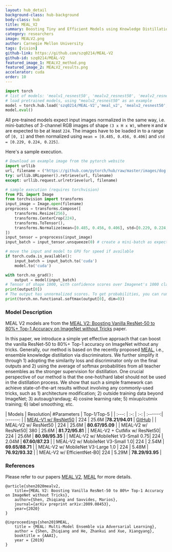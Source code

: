 ```yaml
---
layout: hub_detail
background-class: hub-background
body-class: hub
title: MEAL_V2
summary: Boosting Tiny and Efficient Models using Knowledge Distillation.
category: researchers
image: MEALV2.png
author: Carnegie Mellon University
tags: [vision]
github-link: https://github.com/szq0214/MEAL-V2
github-id: szq0214/MEAL-V2
featured_image_1: MEALV2_method.png
featured_image_2: MEALV2_results.png
accelerator: cuda
order: 10
---
```


```python
import torch
# list of models: 'mealv1_resnest50', 'mealv2_resnest50', 'mealv2_resnest50_cutmix', 'mealv2_resnest50_380x380', 'mealv2_mobilenetv3_small_075', 'mealv2_mobilenetv3_small_100', 'mealv2_mobilenet_v3_large_100', 'mealv2_efficientnet_b0'
# load pretrained models, using "mealv2_resnest50" as an example
model = torch.hub.load('szq0214/MEAL-V2','meal_v2', 'mealv2_resnest50', pretrained=True)
model.eval()
```

All pre-trained models expect input images normalized in the same way,
i.e. mini-batches of 3-channel RGB images of shape `(3 x H x W)`, where `H` and `W` are expected to be at least `224`.
The images have to be loaded in to a range of `[0, 1]` and then normalized using `mean = [0.485, 0.456, 0.406]`
and `std = [0.229, 0.224, 0.225]`.

Here's a sample execution.

```python
# Download an example image from the pytorch website
import urllib
url, filename = ("https://github.com/pytorch/hub/raw/master/images/dog.jpg", "dog.jpg")
try: urllib.URLopener().retrieve(url, filename)
except: urllib.request.urlretrieve(url, filename)
```

```python
# sample execution (requires torchvision)
from PIL import Image
from torchvision import transforms
input_image = Image.open(filename)
preprocess = transforms.Compose([
    transforms.Resize(256),
    transforms.CenterCrop(224),
    transforms.ToTensor(),
    transforms.Normalize(mean=[0.485, 0.456, 0.406], std=[0.229, 0.224, 0.225]),
])
input_tensor = preprocess(input_image)
input_batch = input_tensor.unsqueeze(0) # create a mini-batch as expected by the model

# move the input and model to GPU for speed if available
if torch.cuda.is_available():
    input_batch = input_batch.to('cuda')
    model.to('cuda')

with torch.no_grad():
    output = model(input_batch)
# Tensor of shape 1000, with confidence scores over Imagenet's 1000 classes
print(output[0])
# The output has unnormalized scores. To get probabilities, you can run a softmax on it.
print(torch.nn.functional.softmax(output[0], dim=0))

```

### Model Description

MEAL V2 models are from the [MEAL V2: Boosting Vanilla ResNet-50 to 80%+ Top-1 Accuracy on ImageNet without Tricks](https://arxiv.org/pdf/2009.08453.pdf) paper.

In this paper, we introduce a simple yet effective approach that can boost the vanilla ResNet-50 to 80%+ Top-1 accuracy on ImageNet without any tricks. Generally, our method is based on the recently proposed [MEAL](https://arxiv.org/abs/1812.02425), i.e., ensemble knowledge distillation via discriminators. We further simplify it through 1) adopting the similarity loss and discriminator only on the final outputs and 2) using the average of softmax probabilities from all teacher ensembles as the stronger supervision for distillation. One crucial perspective of our method is that the one-hot/hard label should not be used in the distillation process. We show that such a simple framework can achieve state-of-the-art results without involving any commonly-used tricks, such as 1) architecture modification; 2) outside training data beyond ImageNet; 3) autoaug/randaug; 4) cosine learning rate; 5) mixup/cutmix training; 6) label smoothing; etc.

| Models | Resolution| #Parameters | Top-1/Top-5 |
| :---: | :-: | :-: | :------:| :------: | 
| [MEAL-V1 w/ ResNet50](https://arxiv.org/abs/1812.02425) | 224 | 25.6M |**78.21/94.01** | [GitHub](https://github.com/AaronHeee/MEAL#imagenet-model) |
| MEAL-V2 w/ ResNet50 | 224 | 25.6M | **80.67/95.09** | 
| MEAL-V2 w/ ResNet50| 380 | 25.6M | **81.72/95.81** | 
| MEAL-V2 + CutMix w/ ResNet50| 224 | 25.6M | **80.98/95.35** | 
| MEAL-V2 w/ MobileNet V3-Small 0.75| 224 | 2.04M | **67.60/87.23** | 
| MEAL-V2 w/ MobileNet V3-Small 1.0| 224 | 2.54M | **69.65/88.71** | 
| MEAL-V2 w/ MobileNet V3-Large 1.0 | 224 | 5.48M | **76.92/93.32** | 
| MEAL-V2 w/ EfficientNet-B0| 224 | 5.29M | **78.29/93.95** | 

### References

Please refer to our papers [MEAL V2](https://arxiv.org/pdf/2009.08453.pdf), [MEAL](https://arxiv.org/pdf/1812.02425.pdf) for more details.

    @article{shen2020mealv2,
        title={MEAL V2: Boosting Vanilla ResNet-50 to 80%+ Top-1 Accuracy on ImageNet without Tricks},
        author={Shen, Zhiqiang and Savvides, Marios},
        journal={arXiv preprint arXiv:2009.08453},
        year={2020}
    }

	@inproceedings{shen2019MEAL,
		title = {MEAL: Multi-Model Ensemble via Adversarial Learning},
		author = {Shen, Zhiqiang and He, Zhankui and Xue, Xiangyang},
		booktitle = {AAAI},
		year = {2019}
	}